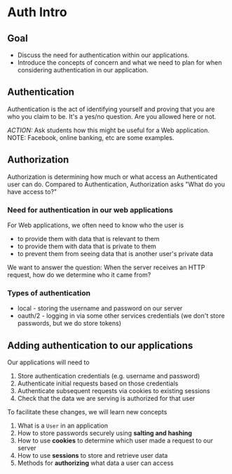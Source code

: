 # Auth Intro

## Goal

* Discuss the need for authentication within our applications.
* Introduce the concepts of concern and what we need to plan for when considering authentication in our application.


## Authentication

Authentication is the act of identifying yourself and proving that you are
who you claim to be. It's a yes/no question. Are you allowed here or not.

*ACTION:* Ask students how this might be useful for a Web application.
NOTE: Facebook, online banking, etc are some examples.


## Authorization

Authorization is determining how much or what access an Authenticated user can do. Compared to Authentication, Authorization asks "What do you have access to?"


### Need for authentication in our web applications

For Web applications, we often need to know who the user is

* to provide them with data that is relevant to them
* to provide them with data that is private to them
* to prevent them from seeing data that is another user's private data

We want to answer the question: When the server receives an HTTP request, how do we determine who it came from?

### Types of authentication

* local - storing the username and password on our server
* oauth/2 - logging in via some other services credentials (we don't store passwords, but we do store tokens)


## Adding authentication to our applications

Our applications will need to

1. Store authentication credentials (e.g. username and password)
2. Authenticate initial requests based on those credentials
3. Authenticate subsequent requests via cookies to existing sessions
4. Check that the data we are serving is authorized for that user

To facilitate these changes, we will learn new concepts

1. What is a `User` in an application
2. How to store passwords securely using **salting and hashing**
3. How to use **cookies** to determine which user made a request to our server
4. How to use **sessions** to store and retrieve user data
5. Methods for **authorizing** what data a user can access
 
